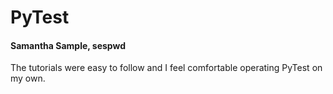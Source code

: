 # PyTest
#### Samantha Sample, sespwd

The tutorials were easy to follow and I feel comfortable operating PyTest on my own.
